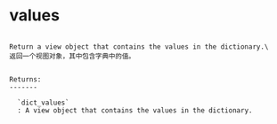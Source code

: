 # values

```{method} Parameters.values()

Return a view object that contains the values in the dictionary.\
返回一个视图对象，其中包含字典中的值。


Returns:
-------

  `dict_values`
  : A view object that contains the values in the dictionary.


```